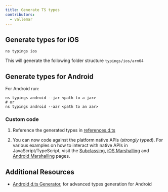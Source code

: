 ```yaml
---
title: Generate TS types
contributors:
  - vallemar
---
```



## Generate types for iOS

```cli
ns typings ios
```
This will generate the following folder structure `typings/ios/arm64`

  

## Generate types for Android

 For Android run:

   ```cli
   ns typings android --jar <path to a jar>
   # or
   ns typings android --aar <path to an aar>
   ```

### Custom code

1. Reference the generated types in [references.d.ts](/project-structure/references-d-ts)

2. You can now code against the platform native APIs (_strongly typed_). For various examples on how to interact with native APIs in JavaScript/TypeScript, visit the [Subclassing](/guide/subclassing/), [iOS Marshalling](/guide/ios-marshalling) and [Android Marshalling](/guide/android-marshalling) pages.

## Additional Resources

- [Android d.ts Generator](https://github.com/NativeScript/android-dts-generator), for advanced types generation for Android
